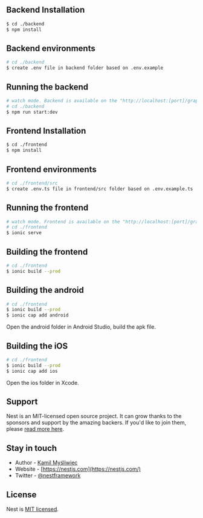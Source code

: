 ## Backend Installation

```bash
$ cd ./backend
$ npm install
```


## Backend environments

```bash
# cd ./backend
$ create .env file in backend folder based on .env.example
```

## Running the backend

```bash
# watch mode. Backend is available on the "http://localhost:[port]/graphql"
# cd ./backend
$ npm run start:dev
```


## Frontend Installation

```bash
$ cd ./frontend
$ npm install
```


## Frontend environments

```bash
# cd ./frontend/src
$ create .env.ts file in frontend/src folder based on .env.example.ts
```

## Running the frontend

```bash
# watch mode. Frontend is available on the "http://localhost:[port]/graphql"
# cd ./frontend
$ ionic serve
```

## Building the frontend

```bash
# cd ./frontend
$ ionic build --prod
```

## Building the android 

```bash
# cd ./frontend
$ ionic build --prod
$ ionic cap add android
```
Open the android folder in Android Studio, build the apk file.

## Building the iOS 

```bash
# cd ./frontend
$ ionic build --prod
$ ionic cap add ios
```
Open the ios folder in Xcode.

## Support

Nest is an MIT-licensed open source project. It can grow thanks to the sponsors and support by the amazing backers. If you'd like to join them, please [read more here](https://docs.nestjs.com/support).

## Stay in touch

- Author - [Kamil Myśliwiec](https://kamilmysliwiec.com)
- Website - [https://nestjs.com](https://nestjs.com/)
- Twitter - [@nestframework](https://twitter.com/nestframework)

## License

  Nest is [MIT licensed](LICENSE).
